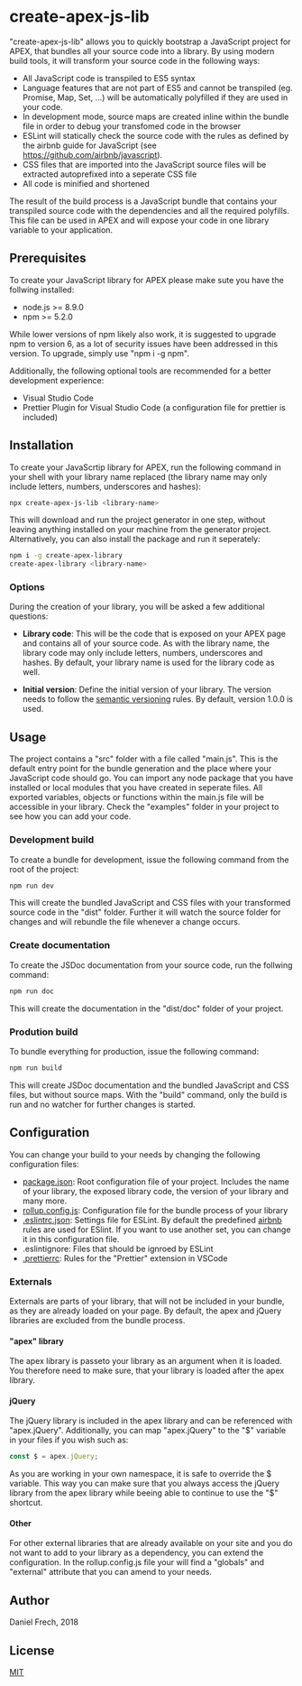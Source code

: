 # create-apex-js-lib

"create-apex-js-lib" allows you to quickly bootstrap a JavaScript project for APEX, that bundles all your source code into a library. By using modern build tools, it will transform your source code in the following ways:

-   All JavaScript code is transpiled to ES5 syntax
-   Language features that are not part of ES5 and cannot be transpiled (eg. Promise, Map, Set, ...) will be automatically polyfilled if they are used in your code.
-   In development mode, source maps are created inline within the bundle file in order to debug your transfomed code in the browser
-   ESLint will statically check the source code with the rules as defined by the airbnb guide for JavaScript (see https://github.com/airbnb/javascript).
-   CSS files that are imported into the JavaScript source files will be extracted autoprefixed into a seperate CSS file
-   All code is minified and shortened

The result of the build process is a JavaScript bundle that contains your transpiled source code with the dependencies and all the required polyfills. This file can be used in APEX and will expose your code in one library variable to your application.

## Prerequisites

To create your JavaScript library for APEX please make sute you have the follwing installed:

-   node.js >= 8.9.0
-   npm >= 5.2.0

While lower versions of npm likely also work, it is suggested to upgrade npm to version 6, as a lot of security issues have been addressed in this version. To upgrade, simply use "npm i -g npm".

Additionally, the following optional tools are recommended for a better development experience:

-   Visual Studio Code
-   Prettier Plugin for Visual Studio Code (a configuration file for prettier is included)

## Installation

To create your JavaScrtip library for APEX, run the following command in your shell with your library name replaced (the library name may only include letters, numbers, underscores and hashes):

```bash
npx create-apex-js-lib <library-name>
```

This will download and run the project generator in one step, without leaving anything installed on your machine from the generator project. Alternatively, you can also install the package and run it seperately:

```bash
npm i -g create-apex-library
create-apex-library <library-name>
```

### Options

During the creation of your library, you will be asked a few additional questions:

-   **Library code**: This will be the code that is exposed on your APEX page and contains all of your source code. As with the library name, the library code may only include letters, numbers, underscores and hashes. By default, your library name is used for the library code as well.

-   **Initial version**: Define the initial version of your library. The version needs to follow the [semantic versioning](https://semver.org/) rules. By default, version 1.0.0 is used.

## Usage

The project contains a "src" folder with a file called "main.js". This is the default entry point for the bundle generation and the place where your JavaScript code should go. You can import any node package that you have installed or local modules that you have created in seperate files. All exported variables, objects or functions within the main.js file will be accessible in your library. Check the "examples" folder in your project to see how you can add your code.

### Development build

To create a bundle for development, issue the following command from the root of the project:

```bash
npm run dev
```

This will create the bundled JavaScript and CSS files with your transformed source code in the "dist" folder. Further it will watch the source folder for changes and will rebundle the file whenever a change occurs.

### Create documentation

To create the JSDoc documentation from your source code, run the follwing command:

```bash
npm run doc
```

This will create the documentation in the "dist/doc" folder of your project.

### Prodution build

To bundle everything for production, issue the following command:

```bash
npm run build
```

This will create JSDoc documentation and the bundled JavaScript and CSS files, but without source maps. With the "build" command, only the build is run and no watcher for further changes is started.

## Configuration

You can change your build to your needs by changing the following configuration files:

-   [package.json](https://docs.npmjs.com/files/package.json): Root configuration file of your project. Includes the name of your library, the exposed library code, the version of your library and many more.
-   [rollup.config.js](https://rollupjs.org/guide/en): Configuration file for the bundle process of your library
-   [.eslintrc.json](https://eslint.org/docs/user-guide/configuring): Settings file for ESLint. By default the predefined [airbnb](https://github.com/airbnb/javascript) rules are used for ESlint. If you want to use another set, you can change it in this configuration file.
-   .eslintignore: Files that should be ignroed by ESLint
-   [.prettierrc](https://github.com/prettier/prettier): Rules for the "Prettier" extension in VSCode

### Externals

Externals are parts of your library, that will not be included in your bundle, as they are already loaded on your page. By default, the apex and jQuery libraries are excluded from the bundle process.

#### "apex" library

The apex library is passeto your library as an argument when it is loaded. You therefore need to make sure, that your library is loaded after the apex library.

#### jQuery

The jQuery library is included in the apex library and can be referenced with "apex.jQuery". Additionally, you can map "apex.jQuery" to the "$" variable in your files if you wish such as:

```javascript
const $ = apex.jQuery;
```

As you are working in your own namespace, it is safe to override the $ variable. This way you can make sure that you always access the jQuery library from the apex library while beeing able to continue to use the "$" shortcut.

#### Other

For other external libraries that are already available on your site and you do not want to add to your library as a dependency, you can extend the configuration. In the rollup.config.js file your will find a "globals" and "external" attribute that you can amend to your needs.

## Author

Daniel Frech, 2018

## License

[MIT](LICENSE)
